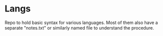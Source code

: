 # Langs
Repo to hold basic syntax for various languages. Most of them also have a separate "notes.txt" or similarly named file to understand the procedure. 

